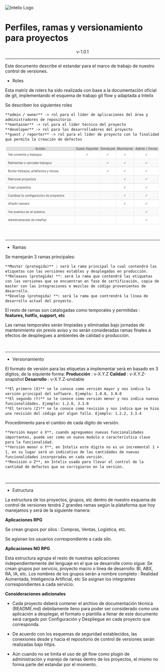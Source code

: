 ![Intelix Logo](http://cs.intelix.biz/logo/pic.png)

# Perfiles, ramas y versionamiento para proyectos

<center>v-1.0.1</center>

___

Este documento describe el estandar para el marco de trabajo de nuestro control de versiones.

*  Roles

Esta matríz de rolers ha sido realizada con base a la documentación oficial de git, implementando el esquema de trabajo git flow y adaptada a Intelix

Se describen los siguientes roles

    **admin / owner** -> rol para el líder de aplicaciones del área y administradores de repositorio
    **mantainer** -> rol para el líder técnico del proyecto
    **developer** -> rol para los desarrolladores del proyecto
    **guest / reporter** -> rol para el líder de proyecto con la finalidad que permita la creación de defectos

![Perfiles](Cuadro_perfiles.png)

<br/>

___

*  Ramas

Se manejarán 3 ramas principales:


    **Master (protegida)** : será la rama principal la cual contendrá las etiquetas con las versiónes estables y desplegadas en producción.
    **Releases (protegida) **: será la rama que contendrá las etiquetas con las versiones que se encuentran en fase de certificación, copia de master con las integraciones o mezclas de código provenientes de desarrollo.
    **Develop (protegida) **: será la rama que contrendrá la línea de desarrollo actual del proyecto.


El resto de ramas son catalogadas como temporales y permitidas : **features, hotfix, support, etc**

Las ramas temporales serán limpiadas y eliminadas bajo jornadas de mantenimiento sin previo aviso y no serán consideradas ramas finales a efectos de despliegues a ambientes de calidad o producción.

<br/>

___ 

*  Versionamiento

El formato de versión para las etiquetas a implementar será en basado en 3 dígitos, de la siquiente forma:
    **Producción** : v-X.Y.Z
    **Calidad** : v-X.Y.Z-snapshot
    **Desarrollo** : v-X.Y.Z-unstable


    **El primero (X)** se le conoce como versión mayor y nos indica la versión principal del software. Ejemplo: 1.0.0, 3.0.0
    **El segundo (Y)** se le conoce como versión menor y nos indica nuevas funcionalidades. Ejemplo: 1.2.0, 3.3.0
    **El tercero (Z)** se le conoce como revisión y nos indica que se hizo una revisión del código por algun fallo. Ejemplo: 1.2.2, 3.3.4

 
Procedimiento para el cambio de cada dígito de versión.

    **Versión mayor o X**, cuando agreguemos nuevas funcionalidades importantes, puede ser como un nuevo modulo o característica clave para la funcionalidad.
    **Versión menor o Y**, en Intelix este dígito no es un incremental 1 + 1, en su lugar será un indicativo de las cantidades de nuevas funcionalidades incorporadas en cada versión.
    **Revisión o Z**, en Intelix usado para llevar el control de la cantidad de defectos que se corrigieron en la versión.

<br/>

___ 

*  Estructura

La estructura de los proyectos, grupos, etc dentro de nuestro esquema de control de versiones tendrá 2 grandes ramas según la plataforma que hoy manejamos y será de la siguiente manera:


**Aplicaciones RPG**

Se crean grupos por silos : Compras, Ventas, Logística, etc.

Se agisnan los usuarios correspondiente a cada silo.

 
**Aplicaciones NO RPG**

Esta estructura agrupa el resto de nuestras aplicaciones independientemente del lenguaje en el que se desarrolle como sigue:
Se crean grupos por servicio, proyecto macro o línea de desarrollo: BI, ABX, RA, IA, etc.
Los nombres de los grupos serán a nombre completo : Realidad Aumentada, Inteligencia Artificial, etc
Se asignan los integrantes correspondientes a cada servicio.

 
**Consideraciones adicionales**
 
*  Cada proyecto deberá contener el archivo de documentación técnica (README.md) debidamente lleno para poder ser considerado como una aplicación a desplegar, el formato o plantilla a llenar de este documento será cargado por Configuración y Despliegue en cada proyecto que corresponda.
 
*  De acuerdo con los esquemas de seguridad establecidos, las conexiones desde y hacia el repositorio de control de versiones serán realizadas bajo https.
 
*  Aún cuando no se limita el uso de git flow como plugin de administración y manejo de ramas dentro de los proyectos, el mismo no forma parte del estandar por el momento.
